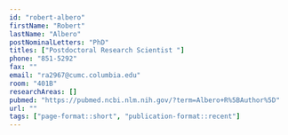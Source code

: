 ```yaml
---
id: "robert-albero"
firstName: "Robert"
lastName: "Albero"
postNominalLetters: "PhD"
titles: ["Postdoctoral Research Scientist "]
phone: "851-5292"
fax: ""
email: "ra2967@cumc.columbia.edu"
room: "401B"
researchAreas: []
pubmed: "https://pubmed.ncbi.nlm.nih.gov/?term=Albero+R%5BAuthor%5D"
url: ""
tags: ["page-format::short", "publication-format::recent"]
---
```

